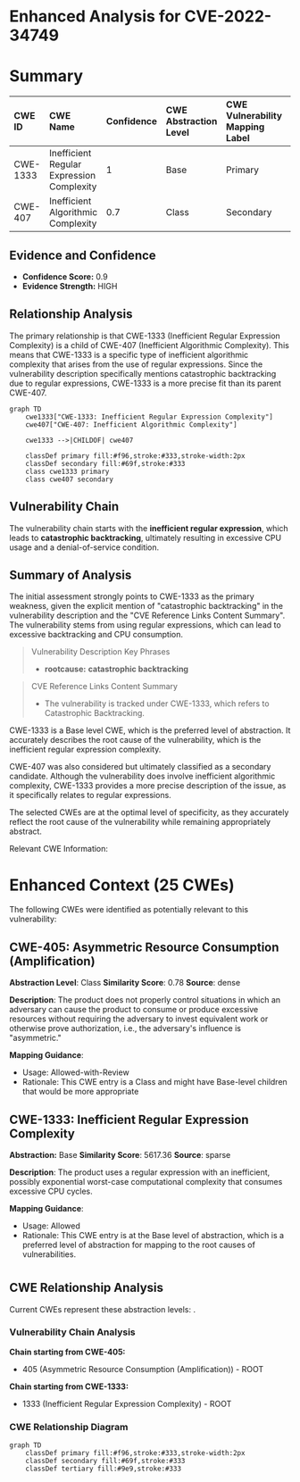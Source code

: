 # Enhanced Analysis for CVE-2022-34749

# Summary
| CWE ID  | CWE Name                                                                                                  | Confidence | CWE Abstraction Level | CWE Vulnerability Mapping Label | CWE-Vulnerability Mapping Notes |
| :-------- | :---------------------------------------------------------------------------------------------------------- | :----------- | :---------------------- | :------------------------------ | :-------------------------------- |
| CWE-1333 | Inefficient Regular Expression Complexity                                                               | 1          | Base                    | Primary                         | Allowed                           |
| CWE-407 | Inefficient Algorithmic Complexity                                                                        | 0.7          | Class                   | Secondary                       | Allowed-with-Review             |

## Evidence and Confidence

*   **Confidence Score:** 0.9
*   **Evidence Strength:** HIGH

## Relationship Analysis
The primary relationship is that CWE-1333 (Inefficient Regular Expression Complexity) is a child of CWE-407 (Inefficient Algorithmic Complexity). This means that CWE-1333 is a specific type of inefficient algorithmic complexity that arises from the use of regular expressions. Since the vulnerability description specifically mentions catastrophic backtracking due to regular expressions, CWE-1333 is a more precise fit than its parent CWE-407.

```mermaid
graph TD
    cwe1333["CWE-1333: Inefficient Regular Expression Complexity"]
    cwe407["CWE-407: Inefficient Algorithmic Complexity"]
    
    cwe1333 -->|CHILDOF| cwe407
    
    classDef primary fill:#f96,stroke:#333,stroke-width:2px
    classDef secondary fill:#69f,stroke:#333
    class cwe1333 primary
    class cwe407 secondary
```

## Vulnerability Chain
The vulnerability chain starts with the **inefficient regular expression**, which leads to **catastrophic backtracking**, ultimately resulting in excessive CPU usage and a denial-of-service condition.

## Summary of Analysis
The initial assessment strongly points to CWE-1333 as the primary weakness, given the explicit mention of "catastrophic backtracking" in the vulnerability description and the "CVE Reference Links Content Summary". The vulnerability stems from using regular expressions, which can lead to excessive backtracking and CPU consumption.

>Vulnerability Description Key Phrases
> - **rootcause:** **catastrophic backtracking**

>CVE Reference Links Content Summary
> - The vulnerability is tracked under CWE-1333, which refers to Catastrophic Backtracking.

CWE-1333 is a Base level CWE, which is the preferred level of abstraction. It accurately describes the root cause of the vulnerability, which is the inefficient regular expression complexity.

CWE-407 was also considered but ultimately classified as a secondary candidate. Although the vulnerability does involve inefficient algorithmic complexity, CWE-1333 provides a more precise description of the issue, as it specifically relates to regular expressions.

The selected CWEs are at the optimal level of specificity, as they accurately reflect the root cause of the vulnerability while remaining appropriately abstract.

Relevant CWE Information:

# Enhanced Context (25 CWEs)
The following CWEs were identified as potentially relevant to this vulnerability:

## CWE-405: Asymmetric Resource Consumption (Amplification)
**Abstraction Level**: Class
**Similarity Score**: 0.78
**Source**: dense

**Description**:
The product does not properly control situations in which an adversary can cause the product to consume or produce excessive resources without requiring the adversary to invest equivalent work or otherwise prove authorization, i.e., the adversary's influence is "asymmetric."

**Mapping Guidance**:
- Usage: Allowed-with-Review
- Rationale: This CWE entry is a Class and might have Base-level children that would be more appropriate

## CWE-1333: Inefficient Regular Expression Complexity
**Abstraction:** Base
**Similarity Score**: 5617.36
**Source**: sparse

**Description**:
The product uses a regular expression with an inefficient, possibly exponential worst-case computational complexity that consumes excessive CPU cycles.

**Mapping Guidance**:
- Usage: Allowed
- Rationale: This CWE entry is at the Base level of abstraction, which is a preferred level of abstraction for mapping to the root causes of vulnerabilities.
#


## CWE Relationship Analysis

Current CWEs represent these abstraction levels: .


### Vulnerability Chain Analysis

**Chain starting from CWE-405:**
- 405 (Asymmetric Resource Consumption (Amplification)) - ROOT


**Chain starting from CWE-1333:**
- 1333 (Inefficient Regular Expression Complexity) - ROOT



### CWE Relationship Diagram

```mermaid
graph TD
    classDef primary fill:#f96,stroke:#333,stroke-width:2px
    classDef secondary fill:#69f,stroke:#333
    classDef tertiary fill:#9e9,stroke:#333
```